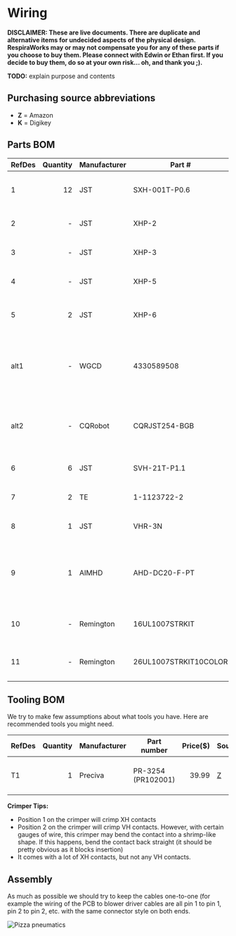 # Wiring

**DISCLAIMER: These are live documents.
There are duplicate and alternative items for undecided aspects of the physical design. 
RespiraWorks may or may not compensate you for any of these parts if you choose to buy them. Please connect with Edwin or Ethan first.
If you decide to buy them, do so at your own risk... oh, and thank you ;).**

**TODO:** explain purpose and contents

## Purchasing source abbreviations

* **Z** = Amazon
* **K** = Digikey

## Parts BOM

| RefDes | Quantity | Manufacturer  | Part #              | Price($)     | Sources         | Notes |
| ------ |---------:| ------------- | ------------------- | ------------:|-----------------| ----- |
| 1      |       12 | JST           | SXH-001T-P0.6       |         0.10 | [K][1digi]      | XH crimps, for sensor & actuator connections |
| 2      |        - | JST           | XHP-2               |         0.10 | [K][2digi]      | XH 2-pin housings, for solenoid |
| 3      |        - | JST           | XHP-3               |         0.10 | [K][3digi]      | XH 3-pin housings, for heater |
| 4      |        - | JST           | XHP-5               |         0.12 | [K][4digi]      | XH 5-pin housings, for sensors |
| 5      |        2 | JST           | XHP-6               |         0.12 | [K][5digi]      | XH 6-pin housings, for blower control |
| alt1   |        - | WGCD          | 4330589508          |         8.99 | [Z][alt1amzn]   | XH connector kit for 2/3/4/5 pins, alternative for 1,2,3,4 above |
| alt2   |        - | CQRobot       | CQRJST254-BGB       |         9.99 | [Z][alt2amzn]   | XH connector kit for 6/7/8 pins, alternative for 1,5 above |
| 6      |        6 | JST           | SVH-21T-P1.1        |         0.11 | [K][6digi]      | VH crimps, for power connectors |
| 7      |        2 | TE            | 1-1123722-2         |         0.18 | [K][7digi]      | VH housing 2 pin, for blower power |
| 8      |        1 | JST           | VHR-3N              |         0.14 | [K][8digi]      | VH housing 3 pin, for main power |
| 9      |        1 | AIMHD         | AHD-DC20-F-PT       |    9.99 / 20 | [Z][9amzn]      | Female Power Pigtail DC 5.5mm x 2.1mm Connectors, for main power |
| 10     |        - | Remington     | 16UL1007STRKIT      |        29.70 | [K][10amzn]     | 16 AWG wire, for blower power cable |
| 11     |        - | Remington     | 26UL1007STRKIT10COLOR |      29.70 | [K][10amzn]     | 26 AWG wire, for signal/control cables |
 
[1digi]:    https://www.digikey.com/short/z44f8d
[2digi]:    https://www.digikey.com/short/z44f8f
[3digi]:    https://www.digikey.com/short/z44fb9
[4digi]:    https://www.digikey.com/short/z44r0b
[5digi]:    https://www.digikey.com/short/z44ff8
[alt1amzn]: https://www.amazon.com/gp/product/B06ZZ45G7G
[alt2amzn]: https://www.amazon.com/gp/product/B079MJ1RYN
[6digi]:    https://www.digikey.com/short/z44fjr
[7digi]:    https://www.digikey.com/short/z44fwj
[8digi]:    https://www.digikey.com/short/z44fwp
[9amzn]:    https://www.amazon.com/Connectors-Upgraded-Surveillance-Transformer-Connection/dp/B0768V9V5Q
[10amzn]: https://www.amazon.com/gp/product/B00N51OJJ4
[11amzn]: https://www.amazon.com/gp/product/B011JC76OA

## Tooling BOM

We try to make few assumptions about what tools you have. Here are recommended tools you might need.

| RefDes | Quantity | Manufacturer  | Part number         | Price($) | Sources         | Notes |
| ------ |---------:| ------------- | ------------------- | --------:|-----------------| ----- |
| T1     |        1 | Preciva         | PR-3254 (PR102001)             |    39.99 | [Z][t1amzn]     | Crimping tool for HX and HV connectors |

[t1amzn]:https://www.amazon.com/gp/product/B07R1H3Z8X

**Crimper Tips:**

* Position 1 on the crimper will crimp XH contacts
* Position 2 on the crimper will crimp VH contacts.  However, with certain gauges of wire, this crimper may bend the contact into a shrimp-like shape.  If this happens, bend the contact back straight (it should be pretty obvious as it blocks insertion)
* It comes with a lot of XH contacts, but not any VH contacts.

## Assembly

As much as possible we should try to keep the cables one-to-one 
(for example the wiring of the PCB to blower driver cables are all pin 1 to pin 1,
pin 2 to pin 2, etc. with the same connector style on both ends.

![Pizza pneumatics](wires.jpg)
